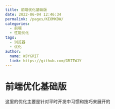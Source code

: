 ```yaml
---
title: 前端优化基础版
date: 2022-06-04 12:46:34
permalink: /pages/KEOMKDW/
categories:
  - 前端
  - 性能优化
tags:
  - 浏览器
  - 优化
author:
  name: WJYGRIT
  link: https://github.com/GRITWJY
---
```


# 前端优化基础版
这里的优化主要是针对平时开发中习惯和技巧来展开的

